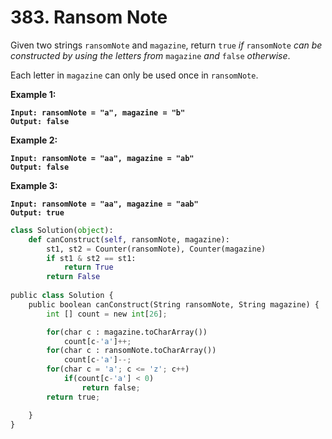 # 383. Ransom Note

Given two strings `ransomNote` and `magazine`, return `true` _if_ `ransomNote` _can be constructed by using the letters from_ `magazine` _and_ `false` _otherwise_.

Each letter in `magazine` can only be used once in `ransomNote`.

&#x20;

**Example 1:**

<pre><code><strong>Input: ransomNote = "a", magazine = "b"
</strong><strong>Output: false
</strong></code></pre>

**Example 2:**

<pre><code><strong>Input: ransomNote = "aa", magazine = "ab"
</strong><strong>Output: false
</strong></code></pre>

**Example 3:**

<pre><code><strong>Input: ransomNote = "aa", magazine = "aab"
</strong><strong>Output: true
</strong></code></pre>

```python
class Solution(object):
    def canConstruct(self, ransomNote, magazine):
        st1, st2 = Counter(ransomNote), Counter(magazine)
        if st1 & st2 == st1:
            return True
        return False
        
public class Solution {
    public boolean canConstruct(String ransomNote, String magazine) {
        int [] count = new int[26];

        for(char c : magazine.toCharArray())
            count[c-'a']++;
        for(char c : ransomNote.toCharArray())
            count[c-'a']--;
        for(char c = 'a'; c <= 'z'; c++)
            if(count[c-'a'] < 0)
                return false;
        return true;

    }
}
```
